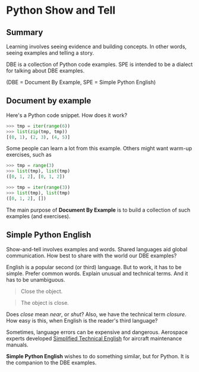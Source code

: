 # Python Show and Tell

## Summary

Learning involves seeing evidence and building concepts.
In other words, seeing examples and telling a story.

DBE is a collection of Python code examples. SPE is
intended to be a dialect for talking about DBE examples.

(DBE = Document By Example, SPE = Simple Python English)

## Document by example

Here's a Python code snippet. How does it work?
```python
>>> tmp = iter(range(6))
>>> list(zip(tmp, tmp))
[(0, 1), (2, 3), (4, 5)]
```

Some people can learn a lot from this example. Others might
want warm-up exercises, such as
```python
>>> tmp = range(3)
>>> list(tmp), list(tmp)
([0, 1, 2], [0, 1, 2])
```

```python
>>> tmp = iter(range(3))
>>> list(tmp), list(tmp)
([0, 1, 2], [])
```

The main purpose of **Document By Example** is to
build a collection of such examples (and exercises).

## Simple Python English

Show-and-tell involves examples and words. Shared
languages aid global communication. How best to share
with the world our DBE examples?

English is a popular second (or third) language. But 
to work, it has to be simple. Prefer common words.
Explain unusual and technical terms. And it has to be
unambiguous. 
> Close the object.

> The object is close.

Does _close_ mean _near_, or _shut_? Also, we have
the technical term _closure_. How easy is this, when
English is the reader's third language?

Sometimes, language errors can be expensive and
dangerous. Aerospace experts developed
[Simplified Technical English](https://en.wikipedia.org/wiki/Simplified_Technical_English)
for aircraft maintenance manuals.

**Simple Python English** wishes to do something 
similar, but for Python. It is the companion to
the DBE examples.
